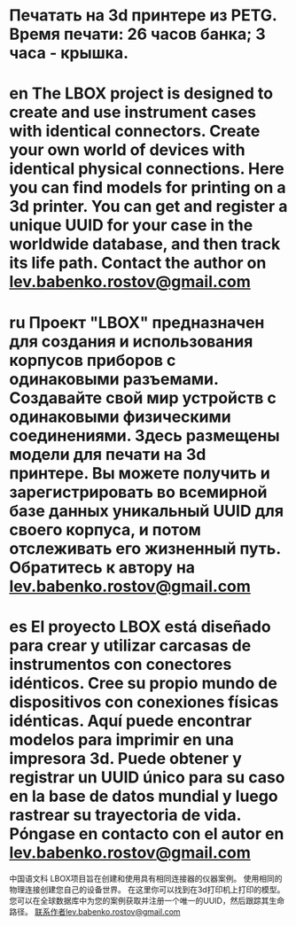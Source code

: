 Печатать на 3d принтере из PETG.
Время печати: 26 часов банка; 3 часа - крышка.
===
en
The LBOX project is designed to create and use instrument cases with identical connectors. Create your own world of devices with identical physical connections.
Here you can find models for printing on a 3d printer.
You can get and register a unique UUID for your case in the worldwide database, and then track its life path.
Contact the author on lev.babenko.rostov@gmail.com
===
ru
Проект "LBOX" предназначен для создания и использования корпусов приборов с одинаковыми разъемами. Создавайте свой мир устройств с одинаковыми физическими соединениями.
Здесь размещены модели для печати на 3d принтере.
Вы можете получить и зарегистрировать во всемирной базе данных уникальный UUID для своего корпуса, и потом отслеживать его жизненный путь.
Обратитесь к автору на lev.babenko.rostov@gmail.com
===
es
El proyecto LBOX está diseñado para crear y utilizar carcasas de instrumentos con conectores idénticos. Cree su propio mundo de dispositivos con conexiones físicas idénticas.
Aquí puede encontrar modelos para imprimir en una impresora 3d.
Puede obtener y registrar un UUID único para su caso en la base de datos mundial y luego rastrear su trayectoria de vida.
Póngase en contacto con el autor en lev.babenko.rostov@gmail.com
===
中国语文科
LBOX项目旨在创建和使用具有相同连接器的仪器案例。 使用相同的物理连接创建您自己的设备世界。
在这里你可以找到在3d打印机上打印的模型。
您可以在全球数据库中为您的案例获取并注册一个唯一的UUID，然后跟踪其生命路径。
联系作者lev.babenko.rostov@gmail.com
